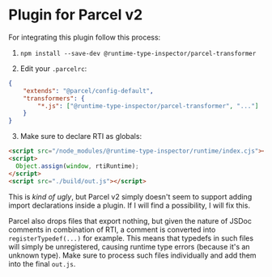 # Plugin for Parcel v2

For integrating this plugin follow this process:

1) `npm install --save-dev @runtime-type-inspector/parcel-transformer`

2) Edit your `.parcelrc`:

```json
{
    "extends": "@parcel/config-default",
    "transformers": {
        "*.js": ["@runtime-type-inspector/parcel-transformer", "..."]
    }
}
```

3) Make sure to declare RTI as globals:

```html
<script src="/node_modules/@runtime-type-inspector/runtime/index.cjs"></script>
<script>
  Object.assign(window, rtiRuntime);
</script>
<script src="./build/out.js"></script>
```

This is *kind of ugly*, but Parcel v2 simply doesn't seem to support adding import declarations inside a plugin. If I will find a possibility, I will fix this.

Parcel also drops files that export nothing, but given the nature of JSDoc comments in combination of RTI, a comment is converted into `registerTypedef(...)` for example. This means that typedefs in such files will simply be unregistered, causing runtime type errors (because it's an unknown type). Make sure to process such files individually and add them into the final `out.js`.